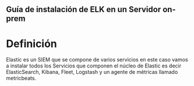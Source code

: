 ## Guía de instalación de ELK en un Servidor on-prem

# Definición

Elastic es un SIEM que se compone de varios servicios en este caso vamos a instalar todos los Servicios que componen el núcleo de Elastic es decir ElasticSearch, Kibana, Fleet, Logstash y un agente de métricas llamado metricbeats.


